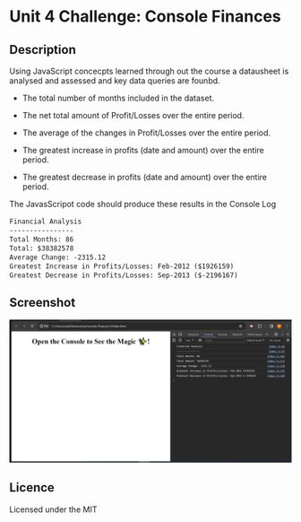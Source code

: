# Unit 4 Challenge: Console Finances

## Description

Using JavaScript concecpts learned through out the course a datausheet is analysed and assessed and key data queries are founbd. 

* The total number of months included in the dataset.

* The net total amount of Profit/Losses over the entire period.

* The average of the changes in Profit/Losses over the entire period.

* The greatest increase in profits (date and amount) over the entire period.

* The greatest decrease in profits (date and amount) over the entire period. 


The JavasScripot code should produce these results in the Console Log

  ```text
  Financial Analysis 
  ----------------
  Total Months: 86
  Total: $38382578
  Average Change: -2315.12
  Greatest Increase in Profits/Losses: Feb-2012 ($1926159)
  Greatest Decrease in Profits/Losses: Sep-2013 ($-2196167)
  ```
## Screenshot

<img src =  "screenshot.PNG" >

## Licence

Licensed under the MIT









